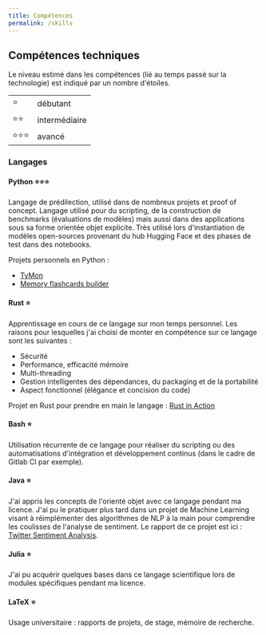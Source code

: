 ```yaml
---
title: Compétences
permalink: /skills
---
```



## Compétences techniques

Le niveau estimé dans les compétences (lié au temps passé sur la technologie) est indiqué par un nombre d'étoiles.  

<table>
<tr>
    <td>⭐</td>
    <td>débutant</td>
</tr>
<tr>
    <td>⭐⭐</td>
    <td>intermédiaire</td>
</tr>
<tr>
    <td>⭐⭐⭐</td>
    <td>avancé</td>
</tr>
</table>

### Langages

#### Python ⭐⭐⭐  
Langage de prédilection, utilisé dans de nombreux projets et proof of concept. Langage utilisé pour du scripting, de la construction de benchmarks (évaluations de modèles) mais aussi dans des applications sous sa forme orientée objet explicite. Très utilisé lors d'instantiation de modèles open-sources provenant du hub Hugging Face et des phases de test dans des notebooks.  

Projets personnels en Python :
- [TyMon](https://github.com/kyn76/tymon)
- [Memory flashcards builder](https://github.com/kyn76/image_flashcards)

#### Rust ⭐
Apprentissage en cours de ce langage sur mon temps personnel. Les raisons pour lesquelles j'ai choisi de monter en compétence sur ce langage sont les suivantes :
- Sécurité
- Performance, efficacité mémoire
- Multi-threading
- Gestion intelligentes des dépendances, du packaging et de la portabilité
- Aspect fonctionnel (élégance et concision du code)  

Projet en Rust pour prendre en main le langage : [Rust in Action](https://github.com/kyn76/rust-in-action)

#### Bash ⭐
Utilisation récurrente de ce langage pour réaliser du scripting ou des automatisations d'intégration et développement continus (dans le cadre de Gitlab CI par exemple).

#### Java ⭐
J'ai appris les concepts de l'orienté objet avec ce langage pendant ma licence. J'ai pu le pratiquer plus tard dans un projet de Machine Learning visant à réimplémenter des algorithmes de NLP à la main pour comprendre les coulisses de l'analyse de sentiment. Le rapport de ce projet est ici : [Twitter Sentiment Analysis](https://github.com/kyn76/twitter-sentiment-report).

#### Julia ⭐
J'ai pu acquérir quelques bases dans ce langage scientifique lors de modules spécifiques pendant ma licence.

#### LaTeX ⭐
Usage universitaire : rapports de projets, de stage, mémoire de recherche.


